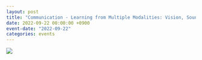 ```yaml
---
layout: post
title: "Communication - Learning from Multiple Modalities: Vision, Sound and Language"
date: 2022-09-22 00:00:00 +0900
event-date: "2022-09-22"
categories: events
---
```


![]({{site.baseurl}}/assets/news/20220922_seminar_poster.png)
